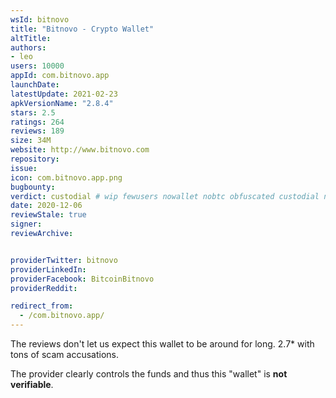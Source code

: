 ```yaml
---
wsId: bitnovo
title: "Bitnovo - Crypto Wallet"
altTitle: 
authors:
- leo
users: 10000
appId: com.bitnovo.app
launchDate: 
latestUpdate: 2021-02-23
apkVersionName: "2.8.4"
stars: 2.5
ratings: 264
reviews: 189
size: 34M
website: http://www.bitnovo.com
repository: 
issue: 
icon: com.bitnovo.app.png
bugbounty: 
verdict: custodial # wip fewusers nowallet nobtc obfuscated custodial nosource nonverifiable reproducible bounty defunct
date: 2020-12-06
reviewStale: true
signer: 
reviewArchive:


providerTwitter: bitnovo
providerLinkedIn: 
providerFacebook: BitcoinBitnovo
providerReddit: 

redirect_from:
  - /com.bitnovo.app/
---
```



The reviews don't let us expect this wallet to be around for long. 2.7* with
tons of scam accusations.

The provider clearly controls the funds and thus this "wallet" is **not
verifiable**.

